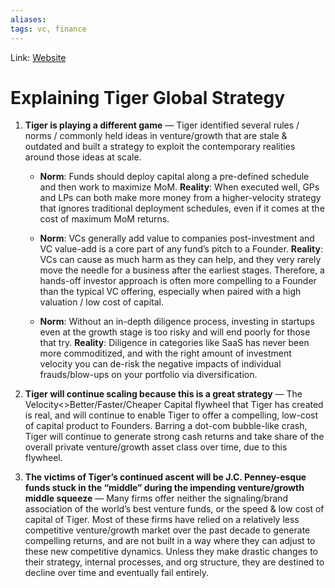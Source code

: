 ```yaml
---
aliases:
tags: vc, finance
---
```

Link: [Website](https://randle.substack.com/p/playing-different-games)

# Explaining Tiger Global Strategy
1. **Tiger is playing a different game** — Tiger identified several rules / norms / commonly held ideas in venture/growth that are stale & outdated and built a strategy to exploit the contemporary realities around those ideas at scale.
    -   **Norm**: Funds should deploy capital along a pre-defined schedule and then work to maximize MoM. **Reality**: When executed well, GPs and LPs can both make more money from a higher-velocity strategy that ignores traditional deployment schedules, even if it comes at the cost of maximum MoM returns.
        
    -   **Norm**: VCs generally add value to companies post-investment and VC value-add is a core part of any fund’s pitch to a Founder. **Reality**: VCs can cause as much harm as they can help, and they very rarely move the needle for a business after the earliest stages. Therefore, a hands-off investor approach is often more compelling to a Founder than the typical VC offering, especially when paired with a high valuation / low cost of capital.
        
    -   **Norm**: Without an in-depth diligence process, investing in startups even at the growth stage is too risky and will end poorly for those that try. **Reality**: Diligence in categories like SaaS has never been more commoditized, and with the right amount of investment velocity you can de-risk the negative impacts of individual frauds/blow-ups on your portfolio via diversification.

2.  **Tiger will continue scaling because this is a great strategy** — The Velocity<>Better/Faster/Cheaper Capital flywheel that Tiger has created is real, and will continue to enable Tiger to offer a compelling, low-cost of capital product to Founders. Barring a dot-com bubble-like crash, Tiger will continue to generate strong cash returns and take share of the overall private venture/growth asset class over time, due to this flywheel.
    
3. **The victims of Tiger’s continued ascent will be J.C. Penney-esque funds stuck in the “middle” during the impending venture/growth middle squeeze** — Many firms offer neither the signaling/brand association of the world’s best venture funds, or the speed & low cost of capital of Tiger. Most of these firms have relied on a relatively less competitive venture/growth market over the past decade to generate compelling returns, and are not built in a way where they can adjust to these new competitive dynamics. Unless they make drastic changes to their strategy, internal processes, and org structure, they are destined to decline over time and eventually fail entirely.